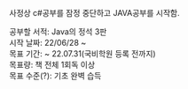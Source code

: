 사정상 c#공부를 잠정 중단하고 JAVA공부를 시작함.

공부할 서적: Java의 정석 3판 \
시작 날짜: 22/06/28 ~ \
목표 기간: ~ 22.07.31(국비학원 등록 전까지) \
목표량: 책 전체 1회독 이상 \
목표 수준(?): 기초 완벽 습득
